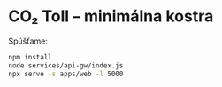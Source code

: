 # CO₂ Toll – minimálna kostra
Spúšťame:  

```bash
npm install
node services/api-gw/index.js
npx serve -s apps/web -l 5000
